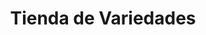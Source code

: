 ---
title: "Tienda de Variedades"
url: /ciudad-satelite/tienda-de-variedades-calle-32-b/
shop: comodidad
---
